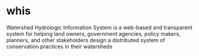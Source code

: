 # whis

Watershed Hydrologic Information System is a web-based and transparent system for helping land owners, government agencies, policy makers, planners, and other stakeholders design a distributed system of conservation practices in their watersheds
